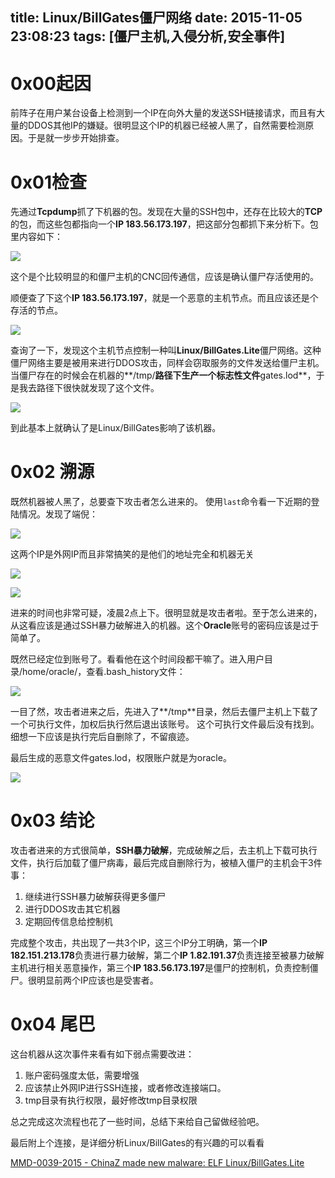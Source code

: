 title: Linux/BillGates僵尸网络
date: 2015-11-05 23:08:23
tags: [僵尸主机,入侵分析,安全事件]
---
<!--  more  -->
# 0x00起因

前阵子在用户某台设备上检测到一个IP在向外大量的发送SSH链接请求，而且有大量的DDOS其他IP的嫌疑。很明显这个IP的机器已经被人黑了，自然需要检测原因。于是就一步步开始排查。

# 0x01检查

先通过**Tcpdump**抓了下机器的包。发现在大量的SSH包中，还存在比较大的**TCP**的包，而这些包都指向一个**IP 183.56.173.197**，把这部分包都抓下来分析下。包里内容如下：

![](http://7sbxd0.com1.z0.glb.clouddn.com/di1.png)

这个是个比较明显的和僵尸主机的CNC回传通信，应该是确认僵尸存活使用的。

顺便查了下这个**IP 183.56.173.197**，就是一个恶意的主机节点。而且应该还是个存活的节点。

![](http://7sbxd0.com1.z0.glb.clouddn.com/di2.png)

查询了一下，发现这个主机节点控制一种叫**Linux/BillGates.Lite**僵尸网络。这种僵尸网络主要是被用来进行DDOS攻击，同样会窃取服务的文件发送给僵尸主机。当僵尸存在的时候会在机器的**/tmp/**路径下生产一个标志性文件**gates.lod**，于是我去路径下很快就发现了这个文件。

![](http://7sbxd0.com1.z0.glb.clouddn.com/di3.png)

到此基本上就确认了是Linux/BillGates影响了该机器。

# 0x02 溯源

既然机器被人黑了，总要查下攻击者怎么进来的。
使用```last```命令看一下近期的登陆情况。发现了端倪：

![](http://7sbxd0.com1.z0.glb.clouddn.com/di4.png)

这两个IP是外网IP而且非常搞笑的是他们的地址完全和机器无关

![](http://7sbxd0.com1.z0.glb.clouddn.com/di5.png)

![](http://7sbxd0.com1.z0.glb.clouddn.com/di6.png)

进来的时间也非常可疑，凌晨2点上下。很明显就是攻击者啦。至于怎么进来的，从这看应该是通过SSH暴力破解进入的机器。这个**Oracle**账号的密码应该是过于简单了。

既然已经定位到账号了。看看他在这个时间段都干嘛了。进入用户目录/home/oracle/，查看.bash_history文件：

![](http://7sbxd0.com1.z0.glb.clouddn.com/di7.png)

一目了然，攻击者进来之后，先进入了**/tmp**目录，然后去僵尸主机上下载了一个可执行文件，加权后执行然后退出该账号。
这个可执行文件最后没有找到。细想一下应该是执行完后自删除了，不留痕迹。

最后生成的恶意文件gates.lod，权限账户就是为oracle。

![](http://7sbxd0.com1.z0.glb.clouddn.com/di8.png)

# 0x03 结论

攻击者进来的方式很简单，**SSH暴力破解**，完成破解之后，去主机上下载可执行文件，执行后加载了僵尸病毒，最后完成自删除行为，被植入僵尸的主机会干3件事：

1. 继续进行SSH暴力破解获得更多僵尸
2. 进行DDOS攻击其它机器
3. 定期回传信息给控制机 

完成整个攻击，共出现了一共3个IP，这三个IP分工明确，第一个**IP 182.151.213.178**负责进行暴力破解，第二个**IP 1.82.191.37**负责连接至被暴力破解主机进行相关恶意操作，第三个**IP 183.56.173.197**是僵尸的控制机，负责控制僵尸。很明显前两个IP应该也是受害者。

# 0x04 尾巴

这台机器从这次事件来看有如下弱点需要改进：

1. 账户密码强度太低，需要增强
2. 应该禁止外网IP进行SSH连接，或者修改连接端口。
3. tmp目录有执行权限，最好修改tmp目录权限

总之完成这次流程也花了一些时间，总结下来给自己留做经验吧。

 最后附上个连接，是详细分析Linux/BillGates的有兴趣的可以看看
 
[MMD-0039-2015 - ChinaZ made new malware: ELF Linux/BillGates.Lite](http://blog.malwaremustdie.org/2015/08/mmd-0039-2015-chinaz-made-new-malware.html)

